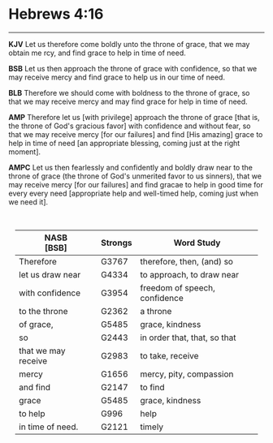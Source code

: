 # Hebrews 4:16
---

**KJV**
Let us therefore come boldly unto the throne of grace, that we may obtain me rcy, and find grace to help in time of need.

**BSB**
Let us then approach the throne of grace with confidence, so that we may receive mercy and find grace to help us in our time of need.

**BLB**
Therefore we should come with boldness to the throne of grace, so that we may receive mercy and may find grace for help in time of need.

**AMP**
Therefore let us [with privilege] approach the throne of grace [that is, the throne of God's gracious favor] with confidence and without fear, so that we may receive mercy [for our failures] and find [His amazing] grace to help in time of need [an appropriate blessing, coming just at the right moment].

**AMPC**
Let us then fearlessly and confidently and boldly draw near to the throne of grace (the throne of God's unmerited favor to us sinners), that we may receive mercy [for our failures] and find gracae to help in good time for every every need [appropriate help and well-timed help, coming just when we need it].

<br>

<div style="margin-left: auto;
                  margin-right: auto;
                  width: 95%">


|      NASB <br> [BSB]       |      Strongs     |  Word Study         |
| --------------- | -------------------| ----------------------- |
| Therefore | G3767 | therefore, then, (and) so |
| let us draw near |G4334 | to approach, to draw near |
| with confidence | G3954 | freedom of speech, confidence |
| to the throne | G2362 | a throne |
| of grace, | G5485 | grace, kindness |
| so | G2443 | in order that, that, so that |
| that we may receive | G2983 | to take, receive |
| mercy | G1656 | mercy, pity, compassion |
| and find  | G2147 | to find |
| grace | G5485 | grace, kindness |
| to help | G996 | help |
| in time of need. | G2121 | timely |

</div>